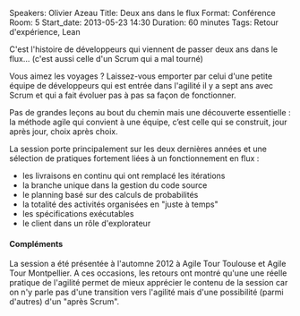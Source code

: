 Speakers: Olivier Azeau
Title: Deux ans dans le flux
Format: Conférence
Room: 5
Start_date: 2013-05-23 14:30
Duration: 60 minutes
Tags: Retour d'expérience, Lean

C'est l'histoire de développeurs qui viennent de passer deux ans dans le flux... (c'est aussi celle d'un Scrum qui a mal tourné)

Vous aimez les voyages ?
Laissez-vous emporter par celui d'une petite équipe de développeurs qui est entrée dans l'agilité il y a sept ans avec Scrum et qui a fait évoluer pas à pas sa façon de fonctionner.

Pas de grandes leçons au bout du chemin mais une découverte essentielle : la méthode agile qui convient à une équipe, c’est celle qui se construit, jour après jour, choix après choix.

La session porte principalement sur les deux dernières années et une sélection de pratiques fortement liées à un fonctionnement en flux :

- les livraisons en continu qui ont remplacé les itérations
- la branche unique dans la gestion du code source
- le planning basé sur des calculs de probabilités
- la totalité des activités organisées en "juste à temps"
- les spécifications exécutables
- le client dans un rôle d'explorateur

#### Compléments
La session a été présentée à l'automne 2012 à Agile Tour Toulouse et Agile Tour Montpellier.
A ces occasions, les retours ont montré qu'une une réelle pratique de l'agilité permet de mieux apprécier le contenu de la session car on n'y parle pas d'une transition vers l'agilité mais d'une possibilité (parmi d'autres) d'un "après Scrum".

